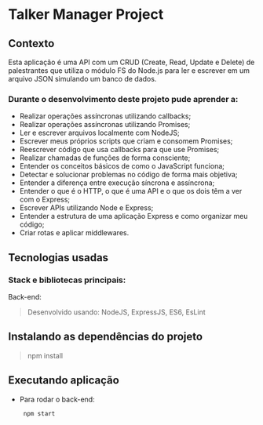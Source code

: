 # Talker Manager Project

## Contexto

Esta aplicação é uma API com um CRUD (Create, Read, Update e Delete) de palestrantes que utiliza o módulo FS do Node.js para ler e escrever em um arquivo JSON simulando um banco de dados. 

### Durante o desenvolvimento deste projeto pude aprender a:
-   Realizar operações assíncronas utilizando callbacks;
-   Realizar operações assíncronas utilizando Promises;
-   Ler e escrever arquivos localmente com NodeJS;
-   Escrever meus próprios scripts que criam e consomem Promises;
-   Reescrever código que usa callbacks para que use Promises;
-   Realizar chamadas de funções de forma consciente;
-   Entender os conceitos básicos de como o JavaScript funciona;
-   Detectar e solucionar problemas no código de forma mais objetiva;
-   Entender a diferença entre execução síncrona e assíncrona;
-   Entender o que é o HTTP, o que é uma API e o que os dois têm a ver com o Express;
-   Escrever APIs utilizando Node e Express;
-   Entender a estrutura de uma aplicação Express e como organizar meu código;
-   Criar rotas e aplicar middlewares.

## Tecnologias usadas

### Stack e bibliotecas principais:

Back-end:

> Desenvolvido usando: NodeJS, ExpressJS, ES6, EsLint

## Instalando as dependências do projeto

> npm install

## Executando aplicação

-   Para rodar o back-end:
    
    ```
     npm start
    
    ```
    